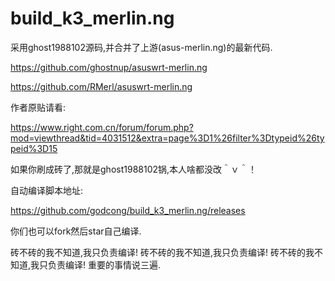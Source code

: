 # build_k3_merlin.ng

采用ghost1988102源码,并合并了上游(asus-merlin.ng)的最新代码.


https://github.com/ghostnup/asuswrt-merlin.ng


https://github.com/RMerl/asuswrt-merlin.ng

作者原贴请看:


https://www.right.com.cn/forum/forum.php?mod=viewthread&tid=4031512&extra=page%3D1%26filter%3Dtypeid%26typeid%3D15

如果你刷成砖了,那就是ghost1988102锅,本人啥都没改＾ｖ＾！

自动编译脚本地址:


https://github.com/godcong/build_k3_merlin.ng/releases

你们也可以fork然后star自己编译.

砖不砖的我不知道,我只负责编译!
砖不砖的我不知道,我只负责编译!
砖不砖的我不知道,我只负责编译!
重要的事情说三遍.
